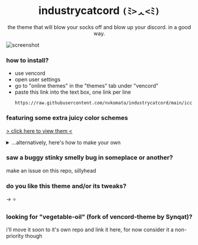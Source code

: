 <div align="center">

# industrycatcord `(ﾐ>ᆺ<ﾐ)`

the theme that will blow your socks off and blow up your discord. in a good way.

</div>

![screenshot](https://github.com/user-attachments/assets/2d5f748b-6745-41db-b299-a929b50c943e)

### how to install?

- use vencord
- open user settings
- go to "online themes" in the "themes" tab under "vencord"
- paste this link into the text box, one link per line
  ```
  https://raw.githubusercontent.com/nvkomata/industrycatcord/main/icc.theme.css
  ```

### featuring some extra juicy color schemes

[> click here to view them <](https://github.com/nvkomata/industrycatcord/tree/main/colors#welcome-to-veggie-oil-color-schemes)

<details>
<summary>...alternatively, here's how to make your own</summary>

---

to make your own, you're gonna need some stuff

1. base theme locked and loaded
2. a template, grab it [here](https://github.com/nvkomata/industrycatcord/blob/main/colors/test.css)
3. text editor (i recommend vencord quickcss for this, so you can immediately see your changes)

color schemes are 2 sets of variables inside a selector `html:root`, divided by an empty line.

variables for the dark theme are suffixed with `-dark` and light variables with `-light`. simply edit the color codes that come after them to change those theme specific colors

![screenshot of quickcss](https://github.com/user-attachments/assets/f26d2161-b042-407b-a694-b84cc44eb070)

---

</details>

### saw a buggy stinky smelly bug in someplace or another?
make an issue on this repo, sillyhead

### do you like this theme and/or its tweaks?
-> ⭐

### looking for "vegetable-oil" (fork of vencord-theme by Synqat)?
i'll move it soon to it's own repo and link it here, for now consider it a non-priority though
